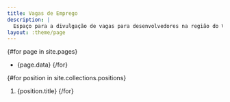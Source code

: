 ```yaml
---
title: Vagas de Emprego
description: |
  Espaço para a divulgação de vagas para desenvolvedores na região do Vale do Paraíba.
layout: :theme/page
---
```


{#for page in site.pages}
- {page.data}
{/for}

{#for position in site.collections.positions}
1. {position.title}
{/for}